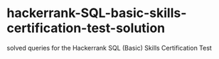 # hackerrank-SQL-basic-skills-certification-test-solution
 solved queries for the Hackerrank SQL (Basic) Skills Certification Test 
